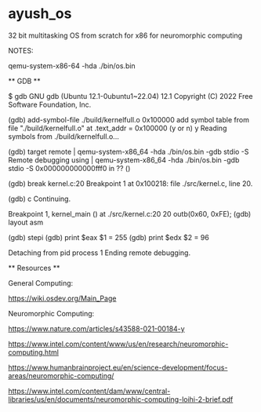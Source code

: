 # ayush_os
32 bit multitasking OS from scratch for x86 for neuromorphic computing

NOTES:

qemu-system-x86-64 -hda ./bin/os.bin

** GDB **

$ gdb
GNU gdb (Ubuntu 12.1-0ubuntu1~22.04) 12.1
Copyright (C) 2022 Free Software Foundation, Inc.

(gdb) add-symbol-file ./build/kernelfull.o  0x100000
add symbol table from file "./build/kernelfull.o" at
	.text_addr = 0x100000
(y or n) y
Reading symbols from ./build/kernelfull.o...

(gdb) target remote | qemu-system-x86_64 -hda ./bin/os.bin -gdb stdio -S
Remote debugging using | qemu-system-x86_64 -hda ./bin/os.bin -gdb stdio -S
0x000000000000fff0 in ?? ()

(gdb) break kernel.c:20
Breakpoint 1 at 0x100218: file ./src/kernel.c, line 20.

(gdb) c
Continuing.

Breakpoint 1, kernel_main () at ./src/kernel.c:20
20	    outb(0x60, 0xFE);
(gdb) layout asm

(gdb) stepi
(gdb) print $eax
$1 = 255
(gdb) print $edx
$2 = 96

Detaching from pid process 1
Ending remote debugging.

** Resources **


General Computing:

https://wiki.osdev.org/Main_Page

Neuromorphic Computing:

https://www.nature.com/articles/s43588-021-00184-y

https://www.intel.com/content/www/us/en/research/neuromorphic-computing.html

https://www.humanbrainproject.eu/en/science-development/focus-areas/neuromorphic-computing/

https://www.intel.com/content/dam/www/central-libraries/us/en/documents/neuromorphic-computing-loihi-2-brief.pdf










